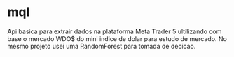 # mql
Api basica para extrair dados na plataforma Meta Trader 5 ultilizando com base o mercado WDO$ do mini indice de dolar 
para estudo de mercado.
No mesmo projeto usei uma RandomForest para tomada de decicao.
